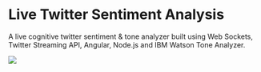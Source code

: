 # Live Twitter Sentiment Analysis
A live cognitive twitter sentiment & tone analyzer built using Web Sockets, Twitter Streaming API, Angular, Node.js and IBM Watson Tone Analyzer.

![](https://snag.gy/Bz5IC2.jpg)

